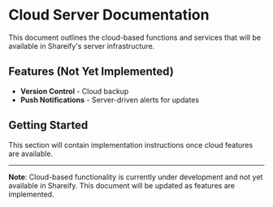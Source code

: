 # Cloud Server Documentation

This document outlines the cloud-based functions and services that will be available in Shareify's server infrastructure.

## Features (Not Yet Implemented)

* **Version Control** - Cloud backup
* **Push Notifications** - Server-driven alerts for updates


## Getting Started

This section will contain implementation instructions once cloud features are available.

---

**Note**: Cloud-based functionality is currently under development and not yet available in Shareify. This document will be updated as features are implemented.